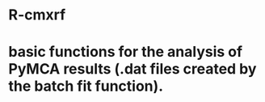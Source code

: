 # R-cmxrf
#
# basic functions for the analysis of PyMCA results (.dat files created by the batch fit function).
# 
#